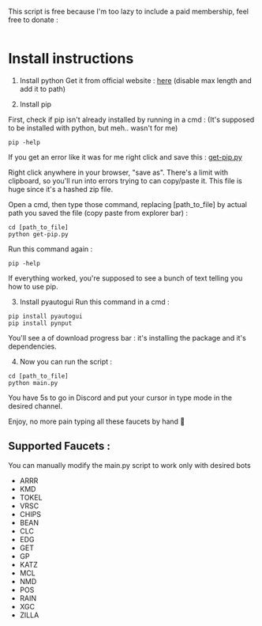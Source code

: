 This script is free because I'm too lazy to include a paid membership, feel free to donate :
```

```
# Install instructions

1. Install python
Get it from official website : [here](https://www.python.org/downloads) (disable max length and add it to path)

2. Install pip

First, check if pip isn't already installed by running in a cmd :
(It's supposed to be installed with python, but meh.. wasn't for me)
```
pip -help
```
If you get an error like it was for me right click and save this : [get-pip.py](https://bootstrap.pypa.io/get-pip.py)

Right click anywhere in your browser, "save as".
There's a limit with clipboard, so you'll run into errors trying to can copy/paste it.
This file is huge since it's a hashed zip file.

Open a cmd, then type those command, replacing [path_to_file] by actual path you saved the file (copy paste from explorer bar) :
```
cd [path_to_file]
python get-pip.py
```
Run this command again :
```
pip -help
```
If everything worked, you're supposed to see a bunch of text telling you how to use pip.

3. Install pyautogui
Run this command in a cmd :
```
pip install pyautogui
pip install pynput
```
You'll see a of download progress bar : it's installing the package and it's dependencies.

4. Now you can run the script :

```
cd [path_to_file]
python main.py
```

You have 5s to go in Discord and put your cursor in type mode in the desired channel.

Enjoy, no more pain typing all these faucets by hand 🖤

## Supported Faucets :

You can manually modify the main.py script to work only with desired bots

* ARRR
* KMD
* TOKEL
* VRSC
* CHIPS
* BEAN
* CLC
* EDG
* GET
* GP
* KATZ
* MCL
* NMD
* POS
* RAIN
* XGC
* ZILLA
